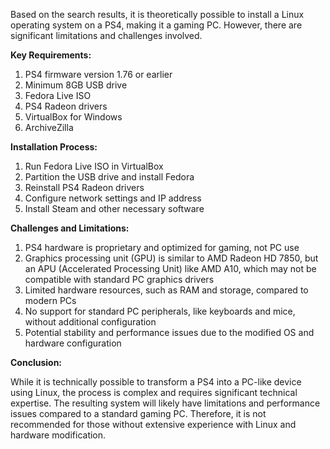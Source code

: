 


Based on the search results, it is theoretically possible to install a Linux operating system on a PS4, making it a gaming PC. However, there are significant limitations and challenges involved.

**Key Requirements:**

1. PS4 firmware version 1.76 or earlier
2. Minimum 8GB USB drive
3. Fedora Live ISO
4. PS4 Radeon drivers
5. VirtualBox for Windows
6. ArchiveZilla

**Installation Process:**

1. Run Fedora Live ISO in VirtualBox
2. Partition the USB drive and install Fedora
3. Reinstall PS4 Radeon drivers
4. Configure network settings and IP address
5. Install Steam and other necessary software

**Challenges and Limitations:**

1. PS4 hardware is proprietary and optimized for gaming, not PC use
2. Graphics processing unit (GPU) is similar to AMD Radeon HD 7850, but an APU (Accelerated Processing Unit) like AMD A10, which may not be compatible with standard PC graphics drivers
3. Limited hardware resources, such as RAM and storage, compared to modern PCs
4. No support for standard PC peripherals, like keyboards and mice, without additional configuration
5. Potential stability and performance issues due to the modified OS and hardware configuration

**Conclusion:**

While it is technically possible to transform a PS4 into a PC-like device using Linux, the process is complex and requires significant technical expertise. The resulting system will likely have limitations and performance issues compared to a standard gaming PC. Therefore, it is not recommended for those without extensive experience with Linux and hardware modification.
